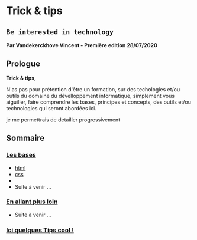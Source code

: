 # Trick & tips
## `Be interested in technology`

**Par Vandekerckhove Vincent - Première edition 28/07/2020**

## Prologue
**Trick & tips,**

N'as pas pour prétention d'être un formation, sur des techologies et/ou outils du domaine du dévelloppement informatique, simplement vous aiguiller, faire comprendre les bases, principes et concepts, des outils et/ou technologies qui seront abordées ici.

je me permettrais de detailler progressivement

## Sommaire

### [Les bases](Basis)
- [html](basis/code/html)
- [css](basis/code/css)
- 
- Suite à venir ...

### [En allant plus loin](Detailled)
- Suite à venir ...

### [Ici quelques Tips cool !](Tips)